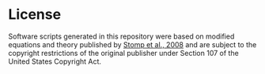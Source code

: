# License

Software scripts generated in this repository were based on modified equations and theory published by [Stomp et al., 2008](https://www.journals.uchicago.edu/doi/abs/10.1086/591680) and are subject to the copyright restrictions of the original publisher under Section 107 of the United States Copyright Act.
